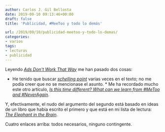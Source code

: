 ```yaml
---
author: Carlos J. Gil Bellosta
date: 2019-09-10 09:13:46+00:00
draft: false
title: 'Publicidad, #MeeToo y todo lo demás'

url: /2019/09/10/publicidad-meetoo-y-todo-lo-demas/
categories:
- varios
tags:
- lecturas
- publicidad
---
```





Leyendo _[Ads Don't Work That Way](https://meltingasphalt.com/ads-dont-work-that-way/)_ me han pasado dos cosas:





  * He tenido que buscar _[schelling point](https://en.wikipedia.org/wiki/Focal_point_(game_theory))_ varias veces en el texto; no me podía creer que no se mencionase el asunto.  * Me ha recordado mucho este otro artículo, _[Is this time different? What can we learn from #MeToo and #NeverAgain](http://induecourse.ca/what-can-we-learn-from-metoo-and-neveragain/)_.





Y, efectivamente, el nudo del argumento del segundo está basado en ideas de un libro que había escrito el primero y que está en mi lista de lectura: [_The Elephant in the Brain_](http://elephantinthebrain.com/).







Cuatro enlaces arriba: todos necesarios, ninguno contingente.



